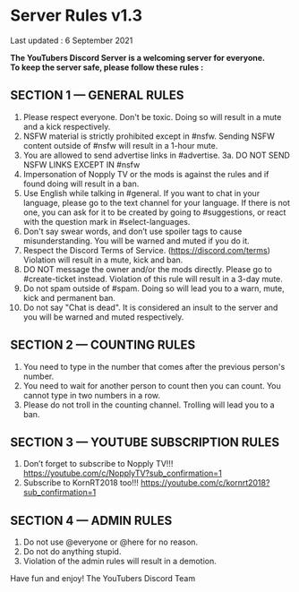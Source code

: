 # Server Rules v1.3

Last updated : 6 September 2021

**The YouTubers Discord Server is a welcoming server for everyone. <br> To keep the server safe, please follow these rules :**

## SECTION 1 — GENERAL RULES

1. Please respect everyone. Don't be toxic. Doing so will result in a mute and a kick respectively.
2. NSFW material is strictly prohibited except in #nsfw. Sending NSFW content outside of #nsfw will result in a 1-hour mute.
3. You are allowed to send advertise links in #advertise.
    3a. DO NOT SEND NSFW LINKS EXCEPT IN #nsfw
4. Impersonation of Nopply TV or the mods is against the rules and if found doing will result in a ban.
5. Use English while talking in #general.
If you want to chat in your language, please go to the text channel for your language.
If there is not one, you can ask for it to be created by going to #suggestions, or react with the question mark in #select-languages.
6. Don't say swear words, and don’t use spoiler tags to cause misunderstanding. You will be warned and muted if you do it.
7. Respect the Discord Terms of Service. (https://discord.com/terms) Violation will result in a mute, kick and ban.
8. DO NOT message the owner and/or the mods directly.
Please go to #create-ticket instead. Violation of this rule will result in a 3-day mute.
9. Do not spam outside of #spam. Doing so will lead you to a warn, mute, kick and permanent ban.
10. Do not say "Chat is dead". It is considered an insult to the server and you will be warned and muted respectively.

## SECTION 2 — COUNTING RULES

1. You need to type in the number that comes after the previous person's number.
2. You need to wait for another person to count then you can count. You cannot type in two numbers in a row.
3. Please do not troll in the counting channel. Trolling will lead you to a ban. 

## SECTION 3 — YOUTUBE SUBSCRIPTION RULES
1. Don’t forget to subscribe to Nopply TV!!! https://youtube.com/c/NopplyTV?sub_confirmation=1
2. Subscribe to KornRT2018 too!!!
https://youtube.com/c/kornrt2018?sub_confirmation=1


## SECTION 4 — ADMIN RULES
1. Do not use @everyone or @here for no reason.
2. Do not do anything stupid.
3. Violation of the admin rules will result in a demotion.

Have fun and enjoy!
The YouTubers Discord Team
